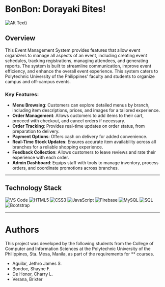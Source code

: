 # BonBon: Dorayaki Bites!

![Alt Text](banner-logo.png))


## Overview
This Event Management System provides features that allow event organizers to manage all aspects of an event, including creating event schedules, tracking registrations, managing attendees, and generating reports. The system is built to streamline communication, improve event efficiency, and enhance the overall event experience. This system caters to Polytechnic University of the Philippines' faculty and students to organize campus and off-campus events.

### Key Features:
- **Menu Browsing**: Customers can explore detailed menus by branch, including item descriptions, prices, and images for a tailored experience.
- **Order Management**: Allows customers to add items to their cart, proceed with checkout, and cancel orders if necessary.
- **Order Tracking**: Provides real-time updates on order status, from preparation to delivery.
- **Payment Options**: Offers cash on delivery for added convenience.
- **Real-Time Stock Updates**: Ensures accurate item availability across all branches for a reliable shopping experience.
- **Feedback Collection**: Allows customers to leave reviews and rate their experience with each order.
- **Admin Dashboard**: Equips staff with tools to manage inventory, process orders, and coordinate promotions across branches.

---

## Technology Stack
![VS Code](https://img.shields.io/badge/VS%20Code-007ACC?style=for-the-badge&logo=visual-studio-code&logoColor=white)
![HTML5](https://img.shields.io/badge/HTML5-E34F26?style=for-the-badge&logo=html5&logoColor=white)
![CSS3](https://img.shields.io/badge/CSS3-1572B6?style=for-the-badge&logo=css3&logoColor=white)
![JavaScript](https://img.shields.io/badge/JavaScript-F7DF1E?style=for-the-badge&logo=javascript&logoColor=black)
![Firebase](https://img.shields.io/badge/Firebase-FFCA28?style=for-the-badge&logo=firebase&logoColor=black)
![MySQL](https://img.shields.io/badge/MySQL-4479A1?style=for-the-badge&logo=mysql&logoColor=white)
![SQL](https://img.shields.io/badge/SQL-003B57?style=for-the-badge&logo=database&logoColor=white)
![Bootstrap](https://img.shields.io/badge/Bootstrap-7952B3?style=for-the-badge&logo=bootstrap&logoColor=white)

---

# Authors
This project was developed by the following students from the College of Computer and Information Sciences at the Polytechnic University of the Philippines, Sta. Mesa, Manila, as part of the requirements for ** courses.

* Aguilar, Jethro James S.
* Bondoc, Shayne F.
* De Honor, Charry L.
* Verana, Brixter
